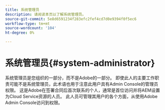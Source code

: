 ```yaml
---
title: 系统管理员
description: 请阅读本页以了解系统管理员。
source-git-commit: 5e8d6591234f283efc2fef4cd7d0e9394f0f5ec6
workflow-type: tm+mt
source-wordcount: '104'
ht-degree: 0%

---
```



# 系统管理员{#system-administrator}

系统管理员是您组织的一部分，而不是Adobe的一部分。 即使此人的主要工作职责可能不是系统管理员，此术语也用于注意此用户具有Admin Console的管理员权限。 这是Adobe在签署合同后首次联系的个人，通常是首位访问并将AEM设置为Cloud Service资源的人员。 此人员可管理其用户的各个方面，从使用Adobe Admin Console访问到权限。